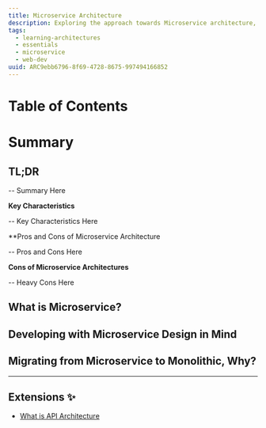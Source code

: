 ```yaml
---
title: Microservice Architecture
description: Exploring the approach towards Microservice architecture, its key characteristics, and use cases.
tags:
  - learning-architectures
  - essentials
  - microservice
  - web-dev
uuid: ARC9ebb6796-8f69-4728-8675-997494166852
---
```

# Table of Contents

# Summary

## TL;DR

-- Summary Here

**Key Characteristics**

-- Key Characteristics Here


**Pros and Cons of Microservice Architecture

-- Pros and Cons Here

**Cons of Microservice Architectures**

-- Heavy Cons Here

## What is Microservice?

## Developing with Microservice Design in Mind

## Migrating from Microservice to Monolithic, Why?

---
## Extensions ✨
- [What is API Architecture](https://blog.dreamfactory.com/api-trends-from-monolithic-to-microservices/)